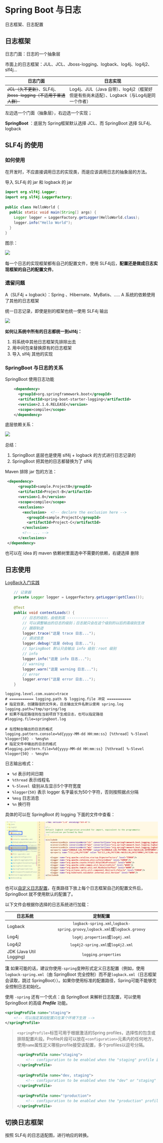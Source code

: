 # Spring Boot 与日志

日志框架、日志配置

## 日志框架

日志门面：日志的一个抽象层

市面上的日志框架：JUL、JCL、Jboss-logging、logback、log4j、log4j2、slf4j...

| 日志门面                                                     | 日志实现                                                     |
| ------------------------------------------------------------ | ------------------------------------------------------------ |
| ~~JCL（久不更新）~~、SLF4j、~~jboss-logging（不适用于普通人群）~~ | Log4j、JUL（Java 自带）、log4j2（框架好但是有些尚未适配）、Logback（与Log4j是同一个作者） |

左边选一个门面（抽象层），右边选一个实现；

**SpringBoot** ：底层为 Spring框架默认选择 JCL、而 SpringBoot 选择 SLF4j、logback



## SLF4j 的使用

### 如何使用

在开发时，不应直接调用日志的实现类，而是应该调用日志的抽象层的方法。

导入 SLF4j 的 jar 和 logback 的 jar

```java
import org.slf4j.Logger;
import org.slf4j.LoggerFactory;

public class HelloWorld {
  public static void main(String[] args) {
    Logger logger = LoggerFactory.getLogger(HelloWorld.class);
    logger.info("Hello World");
  }
}
```

图示：

![](https://gitee.com/PhoenixBM/FigureBed/raw/picgo/img/20190720143617.png)



每一个日志的实现框架都有自己的配置文件，使用 SLF4j后，**配置还是做成日志实现框架的自己的配置文件**。

### 遗留问题

A（SLF4j + logback）：Spring 、Hibernate、MyBatis、..... A 系统的依赖使用了其他的日志框架

统一日志记录，即使是别的框架也统一使用 SLF4j 输出

![](https://gitee.com/PhoenixBM/FigureBed/raw/picgo/img/20190720144123.png)

**如何让系统中所有的日志都统一到slf4j：**

1. 将系统中其他日志框架先排除出去
2. 用中间包来替换原有的日志框架
3. 导入 slf4j 其他的实现



### SpringBoot 与日志的关系

SpringBoot 使用日志功能

```xml
    <dependency>
      <groupId>org.springframework.boot</groupId>
      <artifactId>spring-boot-starter-logging</artifactId>
      <version>2.1.6.RELEASE</version>
      <scope>compile</scope>
    </dependency>
```

底层依赖关系：

![](https://gitee.com/PhoenixBM/FigureBed/raw/picgo/img/20190720145802.png)

总结：

1. SpringBoot 底层也是使用 slf4j + logback 的方式进行日志记录的
2. SpringBoot 把其他的日志都替换为了 slf4j



Maven 排除 jar 包的方法：

```xml
 <dependency>
      <groupId>sample.ProjectB</groupId>
      <artifactId>Project-B</artifactId>
      <version>1.0</version>
      <scope>compile</scope>
      <exclusions>
        <exclusion>  <!-- declare the exclusion here -->
          <groupId>sample.ProjectC</groupId>
          <artifactId>Project-C</artifactId>
        </exclusion>
        <!-- ... -->
      </exclusions> 
 </dependency>
```

也可以在 idea 的 maven 依赖树里面选中不需要的依赖，右键选择 删除

## 日志使用

[LogBack入门实践](https://segmentfault.com/a/1190000004693427)

```java
	// 记录器
    private Logger logger = LoggerFactory.getLogger(getClass());

    @Test
    public void contextLoads() {
        // 日志的级别，由低到高 -------------------
        // 可以调整输出的日志的级别；日志就只会在这个级别的以后的高级别生效
        // 跟踪轨迹
        logger.trace("这是 trace 日志...");
        // 调试信息
        logger.debug("这是 debug 日志...");
        // SpringBoot 默认只会输出 info 级别：root 级别
        // info
        logger.info("这是 info 日志...");
        // warning
        logger.warn("这是 warning 日志...");
        // error
        logger.error("这是 error 日志...");
    }
```



```properties
logging.level.com.xuanc=trace
# =========== logging.path 与 logging.file 冲突 ===========
# 指定目录，创建路径的文件夹，日志输出文件名默认使用 spring.log
logging.path=/tmp/spring/log
# 如果不指定路径则在当前项目下生成日志，也可以指定路径
#logging.file=springboot.log

# 在控制台输出的日志的格式
logging.pattern.console=%d{yyyy-MM-dd HH:mm:ss} [%thread] %-5level %logger{50} - %msg%n
# 指定文件中输出的日志的格式
#logging.pattern.file=%d{yyyy-MM-dd HH:mm:ss} [%thread] %-5level %logger{50} - %msg%n
```

日志输出格式：

- `%d` 表示时间日期
- `%thread` 表示线程名
- `%-5level `级别从左显示5个字符宽度
- `%logger{50}` 表示 logger 名字最长为50个字符，否则按照据点分隔
- `%msg` 日志消息
- `%n` 换行符

具体的可以在 SpringBoot 的 logging 下面的文件中查看：

![1563610047818](../images/1563610047818.png)



也可以[自定义日志配置](https://qbgbook.gitbooks.io/spring-boot-reference-guide-zh/content/IV.%20Spring%20Boot%20features/26.5.%20Custom%20log%20configuration.html)，在类路径下放上每个日志框架自己的配置文件后，SpringBoot 就不使用默认的配置了。

以下文件会根据你选择的日志系统进行加载：

| 日志系统                |                           定制配置                           |
| ----------------------- | :----------------------------------------------------------: |
| Logback                 | `logback-spring.xml`,`logback-spring.groovy`,`logback.xml`或`logback.groovy` |
| Log4j                   |               `log4j.properties`或`log4j.xml`                |
| Log4j2                  |              `log4j2-spring.xml`或`log4j2.xml`               |
| JDK (Java Util Logging) |                     `logging.properties`                     |

**注** 如果可能的话，建议你使用`-spring`变种形式定义日志配置（例如，使用`logback-spring.xml`（由 SpringBoot 完全控制）而不是`logback.xml`（日志框架会读取，跳过 SpringBoot））。如果你使用标准的配置路径，Spring可能不能够完全控制日志初始化。

使用 `-spring` 还有一个优点：由 SpringBoot 来解析日志配置，可以使用 SpringBoot 的高级 ***Profile*** 功能。

```xml
<springProfile name="staging">
	<!-- 可以指定某段配置只在某个环境下生效 -->
</springProfile>
```

> `<springProfile>`标签可用于根据激活的Spring profiles，选择性的包含或排除配置片段。Profile片段可以放在`<configuration>`元素内的任何地方，使用`name`属性定义哪些profile接受该配置，多个profiles以逗号分隔。
>
> ```xml
> <springProfile name="staging">
>     <!-- configuration to be enabled when the "staging" profile is active -->
> </springProfile>
> 
> <springProfile name="dev, staging">
>     <!-- configuration to be enabled when the "dev" or "staging" profiles are active -->
> </springProfile>
> 
> <springProfile name="!production">
>     <!-- configuration to be enabled when the "production" profile is not active -->
> </springProfile>
> ```



## 切换日志框架

按照 SLF4j 的日志适配图，进行响应的转换。